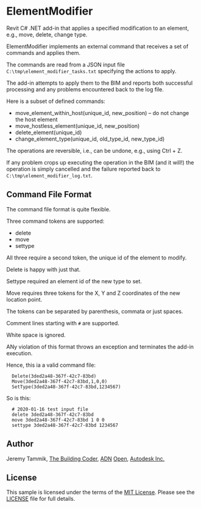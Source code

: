 # ElementModifier

Revit C# .NET add-in that applies a specified modification to an element, e.g., move, delete, change type.

ElementModifier implements an external command that receives a set of commands and applies them.

The commands are read from a JSON input file `C:\tmp\element_modifier_tasks.txt` specifying the actions to apply.

The add-in attempts to apply them to the BIM and reports both successful processing and any problems encountered back to the log file.

Here is a subset of defined commands:

- move_element_within_host(unique_id, new_position) &ndash; do not change the host element
- move_hostless_element(unique_id, new_position)
- delete_element(unique_id)
- change_element_type(unique_id, old_type_id, new_type_id)

The operations are reversible, i.e., can be undone, e.g., using Ctrl + Z.

If any problem crops up executing the operation in the BIM (and it will!) the operation is simply cancelled and the failure reported back to `C:\tmp\element_modifier_log.txt`.


## Command File Format

The command file format is quite flexible.

Three command tokens are supported:

- delete
- move
- settype

All three require a second token, the unique id of the element to modify.

Delete is happy with just that.

Settype required an element id of the new type to set.

Move requires three tokens for the X, Y and Z coordinates of the new location point.

The tokens can be separated by parenthesis, commata or just spaces.

Comment lines starting with `#` are supported.

White space is ignored.

ANy violation of this format throws an exception and terminates the add-in execution.

Hence, this ia a valid command file:

```
  Delete(3ded2a48-367f-42c7-83bd)
  Move(3ded2a48-367f-42c7-83bd,1,0,0)
  SetType(3ded2a48-367f-42c7-83bd,1234567)
```

So is this:

```
  # 2020-01-16 test input file
  delete 3ded2a48-367f-42c7-83bd
  move 3ded2a48-367f-42c7-83bd 1 0 0
  settype 3ded2a48-367f-42c7-83bd 1234567
```

## Author

Jeremy Tammik, [The Building Coder](http://thebuildingcoder.typepad.com), [ADN](http://www.autodesk.com/adn) [Open](http://www.autodesk.com/adnopen), [Autodesk Inc.](http://www.autodesk.com)


## License

This sample is licensed under the terms of the [MIT License](http://opensource.org/licenses/MIT).
Please see the [LICENSE](LICENSE) file for full details.

